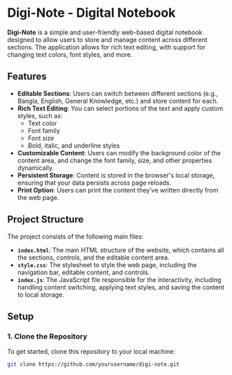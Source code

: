 # Digi-Note - Digital Notebook

**Digi-Note** is a simple and user-friendly web-based digital notebook designed to allow users to store and manage content across different sections. The application allows for rich text editing, with support for changing text colors, font styles, and more.

## Features

- **Editable Sections**: Users can switch between different sections (e.g., Bangla, English, General Knowledge, etc.) and store content for each.
- **Rich Text Editing**: You can select portions of the text and apply custom styles, such as:
  - Text color
  - Font family
  - Font size
  - Bold, italic, and underline styles
- **Customizable Content**: Users can modify the background color of the content area, and change the font family, size, and other properties dynamically.
- **Persistent Storage**: Content is stored in the browser's local storage, ensuring that your data persists across page reloads.
- **Print Option**: Users can print the content they’ve written directly from the web page.

## Project Structure

The project consists of the following main files:

- **`index.html`**: The main HTML structure of the website, which contains all the sections, controls, and the editable content area.
- **`style.css`**: The stylesheet to style the web page, including the navigation bar, editable content, and controls.
- **`index.js`**: The JavaScript file responsible for the interactivity, including handling content switching, applying text styles, and saving the content to local storage.

## Setup

### 1. Clone the Repository
To get started, clone this repository to your local machine:

```bash
git clone https://github.com/yourusername/digi-note.git
